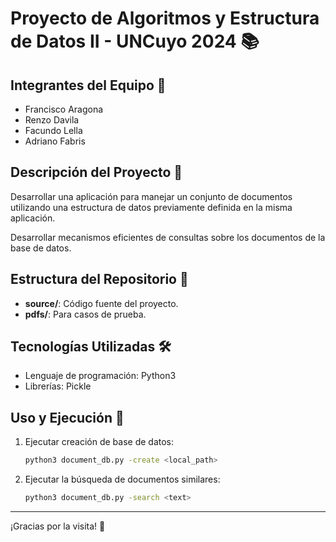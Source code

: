 # Proyecto de Algoritmos y Estructura de Datos II - UNCuyo 2024 📚

## Integrantes del Equipo 👥

- Francisco Aragona
- Renzo Davila
- Facundo Lella
- Adriano Fabris

## Descripción del Proyecto 📜

Desarrollar una aplicación para manejar un conjunto de documentos utilizando una
estructura de datos previamente definida en la misma aplicación.

Desarrollar mecanismos eficientes de consultas sobre los documentos de la base de
datos.

## Estructura del Repositorio 📁

- **source/**: Código fuente del proyecto.
- **pdfs/**: Para casos de prueba.

## Tecnologías Utilizadas 🛠️

- Lenguaje de programación: Python3
- Librerías: Pickle

## Uso y Ejecución 🚀

1. Ejecutar creación de base de datos:
    ```bash
    python3 document_db.py -create <local_path>
    ```
2. Ejecutar la búsqueda de documentos similares:
    ```bash
    python3 document_db.py -search <text>

---

¡Gracias por la visita! 🌟

